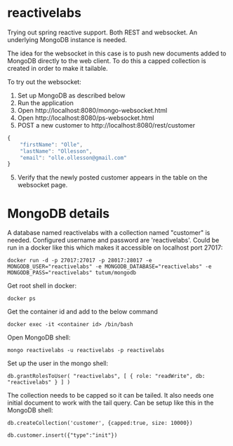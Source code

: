 # reactivelabs
Trying out spring reactive support. Both REST and websocket. An underlying MongoDB instance is needed.

The idea for the websocket in this case is to push new documents added to MongoDB directly to the web client.
To do this a capped collection is created in order to make it tailable.

To try out the websocket:
1. Set up MongoDB as described below
2. Run the application
3. Open http://localhost:8080/mongo-websocket.html
4. Open http://localhost:8080/ps-websocket.html
4. POST a new customer to http://localhost:8080/rest/customer
```javascript
{
	"firstName": "Olle",
	"lastName": "Ollesson",
	"email": "olle.ollesson@gmail.com"
}
```
5. Verify that the newly posted customer appears in the table on the websocket page.

# MongoDB details
A database named reactivelabs with a collection named "customer" is needed. Configured username and password are 'reactivelabs'. Could be run in a docker like this which makes it accessible on localhost port 27017:

`docker run -d -p 27017:27017 -p 28017:28017 -e MONGODB_USER="reactivelabs" -e MONGODB_DATABASE="reactivelabs" -e MONGODB_PASS="reactivelabs" tutum/mongodb`

Get root shell in docker:

`docker ps`

Get the container id and add to the below command

`docker exec -it <container id> /bin/bash`

Open MongoDB shell:

`mongo reactivelabs -u reactivelabs -p reactivelabs`

Set up the user in the mongo shell:

`db.grantRolesToUser( "reactivelabs", [ { role: "readWrite", db: "reactivelabs" } ] )`

The collection needs to be capped so it can be tailed. It also needs one initial document to work with the tail query.
Can be setup like this in the MongoDB shell:

`db.createCollection('customer', {capped:true, size: 10000})`

`db.customer.insert({"type":"init"})`

